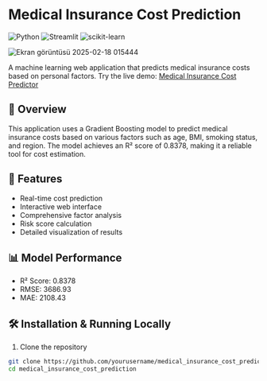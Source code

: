 # Medical Insurance Cost Prediction

![Python](https://img.shields.io/badge/Python-3.8%2B-blue)
![Streamlit](https://img.shields.io/badge/Streamlit-1.0%2B-red)
![scikit-learn](https://img.shields.io/badge/scikit--learn-1.0%2B-green)

![Ekran görüntüsü 2025-02-18 015444](https://github.com/user-attachments/assets/8547e5c7-3363-4de9-8638-42d4646da307)


A machine learning web application that predicts medical insurance costs based on personal factors. 
Try the live demo: [Medical Insurance Cost Predictor](your_streamlit_app_link)

## 🎯 Overview

This application uses a Gradient Boosting model to predict medical insurance costs based on various factors such as age, BMI, smoking status, and region. The model achieves an R² score of 0.8378, making it a reliable tool for cost estimation.

## 🌟 Features

- Real-time cost prediction
- Interactive web interface
- Comprehensive factor analysis
- Risk score calculation
- Detailed visualization of results

## 📊 Model Performance

- R² Score: 0.8378
- RMSE: 3686.93
- MAE: 2108.43

## 🛠️ Installation & Running Locally

1. Clone the repository
```bash
git clone https://github.com/yourusername/medical_insurance_cost_prediction.git
cd medical_insurance_cost_prediction
